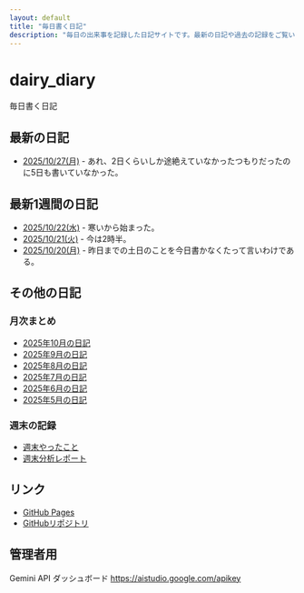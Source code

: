 ```yaml
---
layout: default
title: "毎日書く日記"
description: "毎日の出来事を記録した日記サイトです。最新の日記や過去の記録をご覧いただけます。"
---
```


# dairy_diary

毎日書く日記

## 最新の日記

- [2025/10/27(月)](diary/2025/10/20251027.md) - あれ、2日くらいしか途絶えていなかったつもりだったのに5日も書いていなかった。

## 最新1週間の日記

- [2025/10/22(水)](diary/2025/10/20251022.md) - 寒いから始まった。
- [2025/10/21(火)](diary/2025/10/20251021.md) - 今は2時半。
- [2025/10/20(月)](diary/2025/10/20251020.md) - 昨日までの土日のことを今日書かなくたって言いわけである。

## その他の日記

### 月次まとめ

- [2025年10月の日記](diary/2025/monthly/202510.md)
- [2025年9月の日記](diary/2025/monthly/202509.md)
- [2025年8月の日記](diary/2025/monthly/202508.md)
- [2025年7月の日記](diary/2025/monthly/202507.md)
- [2025年6月の日記](diary/2025/monthly/202506.md)
- [2025年5月の日記](diary/2025/monthly/202505.md)

### 週末の記録

- [週末やったこと](diary/2025/weekend/weekend_diary.md)
- [週末分析レポート](diary/2025/weekend/analysis_report.md)

## リンク

- [GitHub Pages](https://hika-pan.github.io/daily_diary/)
- [GitHubリポジトリ](https://github.com/hika-pan/daily_diary)

## 管理者用

Gemini API ダッシュボード <https://aistudio.google.com/apikey>
